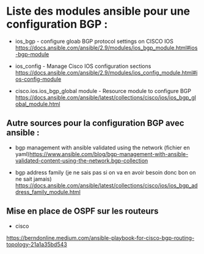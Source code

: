 # Liste des modules ansible pour une configuration BGP : 

- ios_bgp - configure gloab BGP protocol settings on CISCO IOS <https://docs.ansible.com/ansible/2.9/modules/ios_bgp_module.html#ios-bgp-module>
- ios_config - Manage Cisco IOS configuration sections <https://docs.ansible.com/ansible/2.9/modules/ios_config_module.html#ios-config-module>

- cisco.ios.ios_bgp_global module - Resource module to configure BGP <https://docs.ansible.com/ansible/latest/collections/cisco/ios/ios_bgp_global_module.html>

## Autre sources pour la configuration BGP avec ansible :

- bgp management with ansible validated using the network (fichier en yaml)<https://www.ansible.com/blog/bgp-management-with-ansible-validated-content-using-the-network.bgp-collection>


- bgp address family (je ne sais pas si on va en avoir besoin donc bon on ne sait jamais) <https://docs.ansible.com/ansible/latest/collections/cisco/ios/ios_bgp_address_family_module.html>

## Mise en place de OSPF sur les routeurs

- cisco

<https://berndonline.medium.com/ansible-playbook-for-cisco-bgp-routing-topology-21a1a35bd543>
